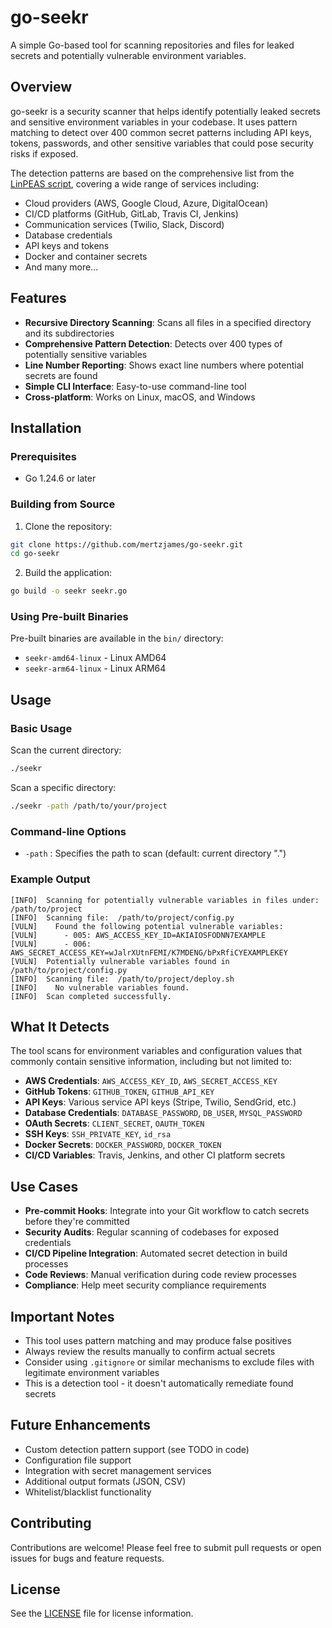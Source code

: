 # go-seekr

A simple Go-based tool for scanning repositories and files for leaked secrets and potentially vulnerable environment variables.

## Overview

go-seekr is a security scanner that helps identify potentially leaked secrets and sensitive environment variables in your codebase. It uses pattern matching to detect over 400 common secret patterns including API keys, tokens, passwords, and other sensitive variables that could pose security risks if exposed.

The detection patterns are based on the comprehensive list from the [LinPEAS script](https://github.com/peass-ng/PEASS-ng/blob/master/linPEAS/builder/linpeas_parts/variables/pwd_in_variables.sh), covering a wide range of services including:

- Cloud providers (AWS, Google Cloud, Azure, DigitalOcean)
- CI/CD platforms (GitHub, GitLab, Travis CI, Jenkins)
- Communication services (Twilio, Slack, Discord)
- Database credentials
- API keys and tokens
- Docker and container secrets
- And many more...

## Features

- **Recursive Directory Scanning**: Scans all files in a specified directory and its subdirectories
- **Comprehensive Pattern Detection**: Detects over 400 types of potentially sensitive variables
- **Line Number Reporting**: Shows exact line numbers where potential secrets are found
- **Simple CLI Interface**: Easy-to-use command-line tool
- **Cross-platform**: Works on Linux, macOS, and Windows

## Installation

### Prerequisites

- Go 1.24.6 or later

### Building from Source

1. Clone the repository:

```bash
git clone https://github.com/mertzjames/go-seekr.git
cd go-seekr
```

2. Build the application:

```bash
go build -o seekr seekr.go
```

### Using Pre-built Binaries

Pre-built binaries are available in the `bin/` directory:

- `seekr-amd64-linux` - Linux AMD64
- `seekr-arm64-linux` - Linux ARM64

## Usage

### Basic Usage

Scan the current directory:

```bash
./seekr
```

Scan a specific directory:

```bash
./seekr -path /path/to/your/project
```

### Command-line Options

- `-path` : Specifies the path to scan (default: current directory ".")

### Example Output

```text
[INFO]  Scanning for potentially vulnerable variables in files under: /path/to/project
[INFO]  Scanning file:  /path/to/project/config.py
[VULN]    Found the following potential vulnerable variables:
[VULN]      - 005: AWS_ACCESS_KEY_ID=AKIAIOSFODNN7EXAMPLE
[VULN]      - 006: AWS_SECRET_ACCESS_KEY=wJalrXUtnFEMI/K7MDENG/bPxRfiCYEXAMPLEKEY
[VULN]  Potentially vulnerable variables found in /path/to/project/config.py
[INFO]  Scanning file:  /path/to/project/deploy.sh
[INFO]    No vulnerable variables found.
[INFO]  Scan completed successfully.
```

## What It Detects

The tool scans for environment variables and configuration values that commonly contain sensitive information, including but not limited to:

- **AWS Credentials**: `AWS_ACCESS_KEY_ID`, `AWS_SECRET_ACCESS_KEY`
- **GitHub Tokens**: `GITHUB_TOKEN`, `GITHUB_API_KEY`
- **API Keys**: Various service API keys (Stripe, Twilio, SendGrid, etc.)
- **Database Credentials**: `DATABASE_PASSWORD`, `DB_USER`, `MYSQL_PASSWORD`
- **OAuth Secrets**: `CLIENT_SECRET`, `OAUTH_TOKEN`
- **SSH Keys**: `SSH_PRIVATE_KEY`, `id_rsa`
- **Docker Secrets**: `DOCKER_PASSWORD`, `DOCKER_TOKEN`
- **CI/CD Variables**: Travis, Jenkins, and other CI platform secrets

## Use Cases

- **Pre-commit Hooks**: Integrate into your Git workflow to catch secrets before they're committed
- **Security Audits**: Regular scanning of codebases for exposed credentials
- **CI/CD Pipeline Integration**: Automated secret detection in build processes
- **Code Reviews**: Manual verification during code review processes
- **Compliance**: Help meet security compliance requirements

## Important Notes

- This tool uses pattern matching and may produce false positives
- Always review the results manually to confirm actual secrets
- Consider using `.gitignore` or similar mechanisms to exclude files with legitimate environment variables
- This is a detection tool - it doesn't automatically remediate found secrets

## Future Enhancements

- Custom detection pattern support (see TODO in code)
- Configuration file support
- Integration with secret management services
- Additional output formats (JSON, CSV)
- Whitelist/blacklist functionality

## Contributing

Contributions are welcome! Please feel free to submit pull requests or open issues for bugs and feature requests.

## License

See the [LICENSE](LICENSE) file for license information.
